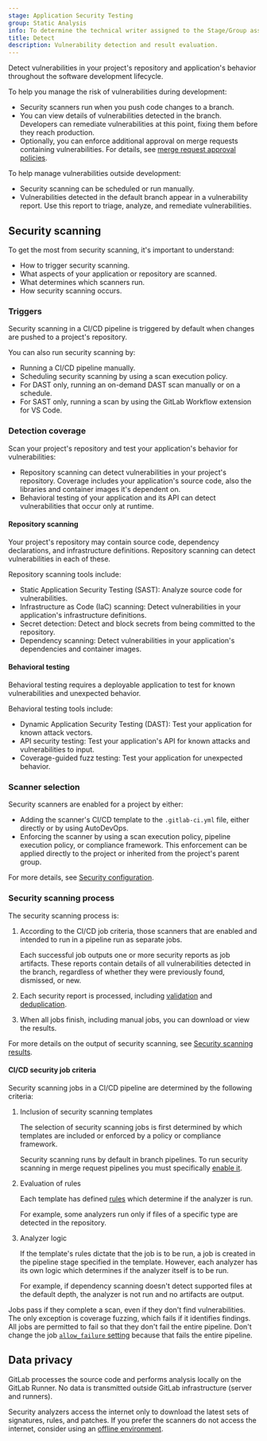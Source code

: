 ```yaml
---
stage: Application Security Testing
group: Static Analysis
info: To determine the technical writer assigned to the Stage/Group associated with this page, see https://handbook.gitlab.com/handbook/product/ux/technical-writing/#assignments
title: Detect
description: Vulnerability detection and result evaluation.
---
```


Detect vulnerabilities in your project's repository and application's behavior throughout the
software development lifecycle.

To help you manage the risk of vulnerabilities during development:

- Security scanners run when you push code changes to a branch.
- You can view details of vulnerabilities detected in the branch. Developers can remediate
  vulnerabilities at this point, fixing them before they reach production.
- Optionally, you can enforce additional approval on merge requests containing vulnerabilities. For
  details, see [merge request approval policies](../policies/merge_request_approval_policies.md).

To help manage vulnerabilities outside development:

- Security scanning can be scheduled or run manually.
- Vulnerabilities detected in the default branch appear in a vulnerability report. Use this report
  to triage, analyze, and remediate vulnerabilities.

## Security scanning

To get the most from security scanning, it's important to understand:

- How to trigger security scanning.
- What aspects of your application or repository are scanned.
- What determines which scanners run.
- How security scanning occurs.

### Triggers

Security scanning in a CI/CD pipeline is triggered by default when changes are pushed to a project's
repository.

You can also run security scanning by:

- Running a CI/CD pipeline manually.
- Scheduling security scanning by using a scan execution policy.
- For DAST only, running an on-demand DAST scan manually or on a schedule.
- For SAST only, running a scan by using the GitLab Workflow extension for VS Code.

### Detection coverage

Scan your project's repository and test your application's behavior for vulnerabilities:

- Repository scanning can detect vulnerabilities in your project's repository. Coverage includes
  your application's source code, also the libraries and container images it's dependent on.
- Behavioral testing of your application and its API can detect vulnerabilities that occur only at
  runtime.

#### Repository scanning

Your project's repository may contain source code, dependency declarations, and infrastructure
definitions. Repository scanning can detect vulnerabilities in each of these.

Repository scanning tools include:

- Static Application Security Testing (SAST): Analyze source code for vulnerabilities.
- Infrastructure as Code (IaC) scanning: Detect vulnerabilities in your application's infrastructure
  definitions.
- Secret detection: Detect and block secrets from being committed to the repository.
- Dependency scanning: Detect vulnerabilities in your application's dependencies and container
  images.

#### Behavioral testing

Behavioral testing requires a deployable application to test for known vulnerabilities and
unexpected behavior.

Behavioral testing tools include:

- Dynamic Application Security Testing (DAST): Test your application for known attack vectors.
- API security testing: Test your application's API for known attacks and vulnerabilities to input.
- Coverage-guided fuzz testing: Test your application for unexpected behavior.

### Scanner selection

Security scanners are enabled for a project by either:

- Adding the scanner's CI/CD template to the `.gitlab-ci.yml` file, either directly or by using
  AutoDevOps.
- Enforcing the scanner by using a scan execution policy, pipeline execution policy, or
  compliance framework. This enforcement can be applied directly to the project or inherited from
  the project's parent group.

For more details, see [Security configuration](security_configuration.md).

### Security scanning process

The security scanning process is:

1. According to the CI/CD job criteria, those scanners that are enabled and intended to run in a
   pipeline run as separate jobs.

   Each successful job outputs one or more security reports as job artifacts. These reports contain
   details of all vulnerabilities detected in the branch, regardless of whether they were previously
   found, dismissed, or new.
1. Each security report is processed, including [validation](security_report_validation.md) and
   [deduplication](vulnerability_deduplication.md).
1. When all jobs finish, including manual jobs, you can download or view the results.

For more details on the output of security scanning, see
[Security scanning results](security_scanning_results.md).

#### CI/CD security job criteria

Security scanning jobs in a CI/CD pipeline are determined by the following criteria:

1. Inclusion of security scanning templates

   The selection of security scanning jobs is first determined by which templates are included or
   enforced by a policy or compliance framework.

   Security scanning runs by default in branch pipelines. To run security scanning in merge request
   pipelines you must specifically [enable it](security_configuration.md#use-security-scanning-tools-with-merge-request-pipelines).

1. Evaluation of rules

   Each template has defined [rules](../../../ci/yaml/_index.md#rules) which determine if the
   analyzer is run.

   For example, some analyzers run only if files of a specific type are detected in the
   repository.

1. Analyzer logic

   If the template's rules dictate that the job is to be run, a job is created in the pipeline stage
   specified in the template. However, each analyzer has its own logic which determines if the
   analyzer itself is to be run.

   For example, if dependency scanning doesn't detect supported files at the default depth, the
   analyzer is not run and no artifacts are output.

Jobs pass if they complete a scan, even if they don't find vulnerabilities. The only exception is
coverage fuzzing, which fails if it identifies findings. All jobs are permitted to fail so that
they don't fail the entire pipeline. Don't change the job
[`allow_failure` setting](../../../ci/yaml/_index.md#allow_failure) because that fails the entire
pipeline.

## Data privacy

GitLab processes the source code and performs analysis locally on the GitLab Runner. No data is
transmitted outside GitLab infrastructure (server and runners).

Security analyzers access the internet only to download the latest sets of signatures, rules, and
patches. If you prefer the scanners do not access the internet, consider using an
[offline environment](../offline_deployments/_index.md).
